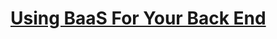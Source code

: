 # [Using BaaS For Your Back End](https://www.theodinproject.com/lessons/javascript-using-baas-for-your-back-end)
